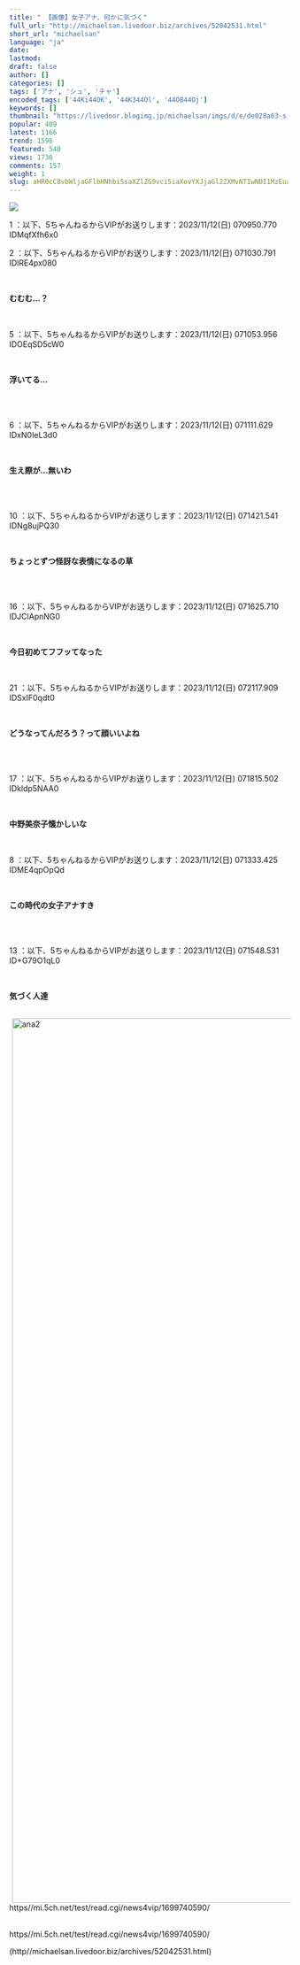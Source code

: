 ```yaml
---
title: " 【画像】女子アナ、何かに気づく"
full_url: "http://michaelsan.livedoor.biz/archives/52042531.html"
short_url: "michaelsan"
language: "ja"
date: 
lastmod: 
draft: false
author: []
categories: []
tags: ['アナ', 'シュ', 'チャ']
encoded_tags: ['44Ki44OK', '44K344Ol', '44OB44Oj']
keywords: []
thumbnail: "https://livedoor.blogimg.jp/michaelsan/imgs/d/e/de028a63-s.jpg"
popular: 409
latest: 1166
trend: 1596
featured: 540
views: 1736
comments: 157
weight: 1
slug: aHR0cC8vbWljaGFlbHNhbi5saXZlZG9vci5iaXovYXJjaGl2ZXMvNTIwNDI1MzEuaHRtbA==
---
```


![](https://livedoor.blogimg.jp/michaelsan/imgs/d/e/de028a63-s.jpg)

<div><p>1 ：以下、5ちゃんねるからVIPがお送りします：2023/11/12(日) 070950.770 IDMqfXfh6x0</p><p>2 ：以下、5ちゃんねるからVIPがお送りします：2023/11/12(日) 071030.791 IDlRE4px080</p><br><b><p>むむむ…？</p></b><br><p>5 ：以下、5ちゃんねるからVIPがお送りします：2023/11/12(日) 071053.956 IDOEqSD5cW0</p><br><b><p>浮いてる… </p><br></b><br><p>6 ：以下、5ちゃんねるからVIPがお送りします：2023/11/12(日) 071111.629 IDxN0IeL3d0</p><br><b><p>生え際が…無いわ </p><br></b><br><p>10 ：以下、5ちゃんねるからVIPがお送りします：2023/11/12(日) 071421.541 IDNg8ujPQ30</p><br><b><p>ちょっとずつ怪訝な表情になるの草 </p><br></b><br><p>16 ：以下、5ちゃんねるからVIPがお送りします：2023/11/12(日) 071625.710 IDJClApnNG0</p><br><b><p>今日初めてフフッてなった</p></b><br><p>21 ：以下、5ちゃんねるからVIPがお送りします：2023/11/12(日) 072117.909 IDSxIF0qdt0</p><br><b><p>どうなってんだろう？って顔いいよね <br></p><br></b><br><p>17 ：以下、5ちゃんねるからVIPがお送りします：2023/11/12(日) 071815.502 IDkldp5NAA0</p><br><b><p>中野美奈子懐かしいな </p></b><br><p>8 ：以下、5ちゃんねるからVIPがお送りします：2023/11/12(日) 071333.425 IDME4qpOpQd</p><br><b><p>この時代の女子アナすき </p><br></b><br><p>13 ：以下、5ちゃんねるからVIPがお送りします：2023/11/12(日) 071548.531 ID+G79O1qL0</p><br><b><p>気づく人達</p></b><br><img class='pict' hspace='5' alt='ana2' border='0' height='1599' width='654' src='https//livedoor.blogimg.jp/michaelsan/imgs/a/b/abdd6965.jpg'><br>https//mi.5ch.net/test/read.cgi/news4vip/1699740590/<br><br clear='all'> <p id='a6850dc6aefc0d5bbff2bea180d92d89'> </p> <p id='a6850dc6aefc0d5bbff2bea180d92d89'> </p> <p class='alistcloud-container-6795'></p> <p>https//mi.5ch.net/test/read.cgi/news4vip/1699740590/</p></div>

(http//michaelsan.livedoor.biz/archives/52042531.html)
